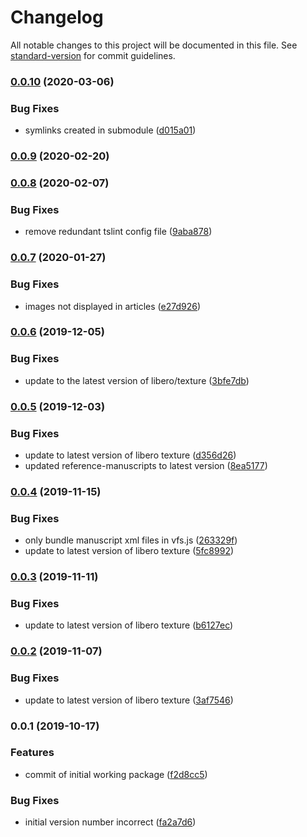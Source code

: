 # Changelog

All notable changes to this project will be documented in this file. See [standard-version](https://github.com/conventional-changelog/standard-version) for commit guidelines.

### [0.0.10](https://github.com/libero/editor/compare/v0.0.9...v0.0.10) (2020-03-06)


### Bug Fixes

* symlinks created in submodule ([d015a01](https://github.com/libero/editor/commit/d015a016073139c8262dcca8f7a8401a186102c0))

### [0.0.9](https://github.com/libero/editor/compare/v0.0.8...v0.0.9) (2020-02-20)

### [0.0.8](https://github.com/libero/editor/compare/v0.0.7...v0.0.8) (2020-02-07)


### Bug Fixes

* remove redundant tslint config file ([9aba878](https://github.com/libero/editor/commit/9aba878264b0d08c9bc7f72c7c62af630f14ef28))

### [0.0.7](https://github.com/libero/editor/compare/v0.0.6...v0.0.7) (2020-01-27)


### Bug Fixes

* images not displayed in articles ([e27d926](https://github.com/libero/editor/commit/e27d926f4d79d20de37608c1cc757a27073319de))

### [0.0.6](https://github.com/libero/editor/compare/v0.0.5...v0.0.6) (2019-12-05)


### Bug Fixes

* update to the latest version of libero/texture ([3bfe7db](https://github.com/libero/editor/commit/3bfe7db0bf103853d7b73b52a4a23d16aef83f0f))

### [0.0.5](https://github.com/libero/editor/compare/v0.0.4...v0.0.5) (2019-12-03)


### Bug Fixes

* update to latest version of libero texture ([d356d26](https://github.com/libero/editor/commit/d356d26d9e57fe5c6d9bc982206d0d87044fca78))
* updated reference-manuscripts to latest version ([8ea5177](https://github.com/libero/editor/commit/8ea517730c030e4c27fb2eea9620423f795997e9))

### [0.0.4](https://github.com/libero/editor/compare/v0.0.3...v0.0.4) (2019-11-15)


### Bug Fixes

* only bundle manuscript xml files in vfs.js ([263329f](https://github.com/libero/editor/commit/263329fd8d37bc61c8ff6a1242753688386a424a))
* update to latest version of libero texture ([5fc8992](https://github.com/libero/editor/commit/5fc89925209539cd2679a4176edba91078207894))

### [0.0.3](https://github.com/libero/editor/compare/v0.0.2...v0.0.3) (2019-11-11)


### Bug Fixes

* update to latest version of libero texture ([b6127ec](https://github.com/libero/editor/commit/b6127ec4d380b5ac1fd481051e908d660669521c))

### [0.0.2](https://github.com/libero/editor/compare/v0.0.1...v0.0.2) (2019-11-07)


### Bug Fixes

* update to latest version of libero texture ([3af7546](https://github.com/libero/editor/commit/3af75463b9e10b7140b970e641662d4f5c63b3eb))

### 0.0.1 (2019-10-17)


### Features

* commit of initial working package ([f2d8cc5](https://github.com/libero/editor/commit/f2d8cc5f0f4fc018f99ee8f8263fa3df8924b0eb))


### Bug Fixes

* initial version number incorrect ([fa2a7d6](https://github.com/libero/editor/commit/fa2a7d68fd9f85bb2c787ac8ce597607d12b345d))
